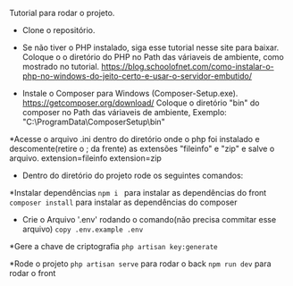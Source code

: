 Tutorial para rodar o projeto.

* Clone o repositório.

* Se não tiver o PHP instalado, siga esse tutorial nesse site para baixar.
Coloque o o diretório do PHP no Path das váriaveis de ambiente, como mostrado no tutorial.
https://blog.schoolofnet.com/como-instalar-o-php-no-windows-do-jeito-certo-e-usar-o-servidor-embutido/

* Instale o Composer para Windows (Composer-Setup.exe).
https://getcomposer.org/download/
Coloque o diretório "bin" do composer no Path das váriaveis de ambiente, Exemplo: "C:\ProgramData\ComposerSetup\bin"

*Acesse o arquivo .ini dentro do diretório onde o php foi instalado e descomente(retire o ; da frente) as extensões "fileinfo" e "zip" e salve o arquivo.
extension=fileinfo
extension=zip

* Dentro do diretório do projeto rode os seguintes comandos:

*Instalar dependências
`npm i ` para instalar as dependências do front
`composer install` para instalar as dependências do composer

* Crie o Arquivo '.env' rodando o comando(não precisa commitar esse arquivo)
  `copy .env.example .env`

*Gere a chave de criptografia
`php artisan key:generate`

*Rode o projeto
`php artisan serve` para rodar o back
`npm run dev` para rodar o front
